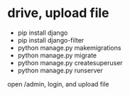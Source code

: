 # drive, upload file

- pip install django
- pip install django-filter
- python manage.py makemigrations
- python manage.py migrate
- python manage.py createsuperuser
- python manage.py runserver

open /admin, login, and upload file
